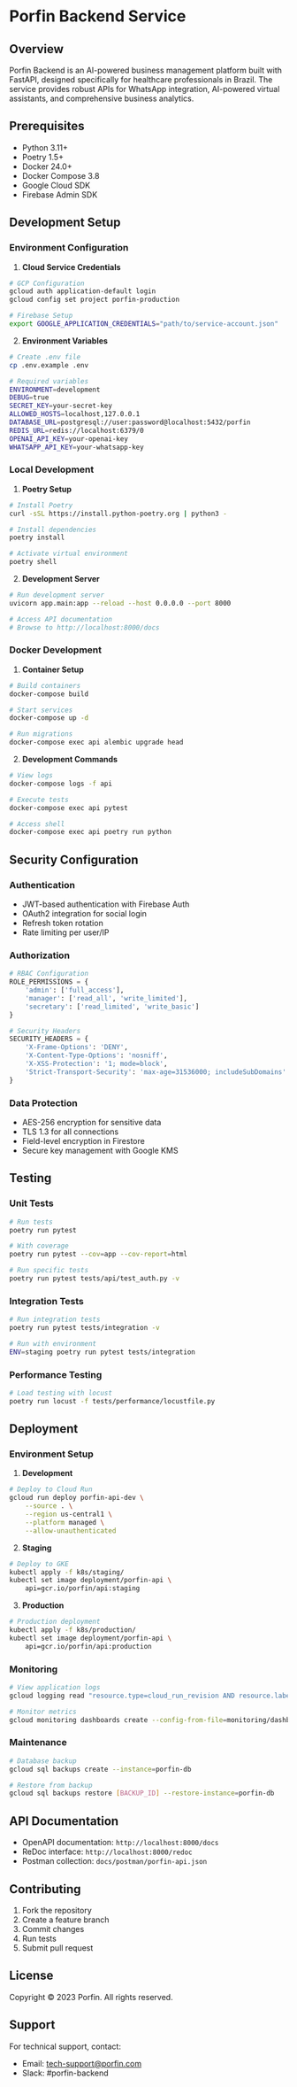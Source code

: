 # Porfin Backend Service

## Overview

Porfin Backend is an AI-powered business management platform built with FastAPI, designed specifically for healthcare professionals in Brazil. The service provides robust APIs for WhatsApp integration, AI-powered virtual assistants, and comprehensive business analytics.

## Prerequisites

- Python 3.11+
- Poetry 1.5+
- Docker 24.0+
- Docker Compose 3.8
- Google Cloud SDK
- Firebase Admin SDK

## Development Setup

### Environment Configuration

1. **Cloud Service Credentials**
```bash
# GCP Configuration
gcloud auth application-default login
gcloud config set project porfin-production

# Firebase Setup
export GOOGLE_APPLICATION_CREDENTIALS="path/to/service-account.json"
```

2. **Environment Variables**
```bash
# Create .env file
cp .env.example .env

# Required variables
ENVIRONMENT=development
DEBUG=true
SECRET_KEY=your-secret-key
ALLOWED_HOSTS=localhost,127.0.0.1
DATABASE_URL=postgresql://user:password@localhost:5432/porfin
REDIS_URL=redis://localhost:6379/0
OPENAI_API_KEY=your-openai-key
WHATSAPP_API_KEY=your-whatsapp-key
```

### Local Development

1. **Poetry Setup**
```bash
# Install Poetry
curl -sSL https://install.python-poetry.org | python3 -

# Install dependencies
poetry install

# Activate virtual environment
poetry shell
```

2. **Development Server**
```bash
# Run development server
uvicorn app.main:app --reload --host 0.0.0.0 --port 8000

# Access API documentation
# Browse to http://localhost:8000/docs
```

### Docker Development

1. **Container Setup**
```bash
# Build containers
docker-compose build

# Start services
docker-compose up -d

# Run migrations
docker-compose exec api alembic upgrade head
```

2. **Development Commands**
```bash
# View logs
docker-compose logs -f api

# Execute tests
docker-compose exec api pytest

# Access shell
docker-compose exec api poetry run python
```

## Security Configuration

### Authentication

- JWT-based authentication with Firebase Auth
- OAuth2 integration for social login
- Refresh token rotation
- Rate limiting per user/IP

### Authorization

```python
# RBAC Configuration
ROLE_PERMISSIONS = {
    'admin': ['full_access'],
    'manager': ['read_all', 'write_limited'],
    'secretary': ['read_limited', 'write_basic']
}

# Security Headers
SECURITY_HEADERS = {
    'X-Frame-Options': 'DENY',
    'X-Content-Type-Options': 'nosniff',
    'X-XSS-Protection': '1; mode=block',
    'Strict-Transport-Security': 'max-age=31536000; includeSubDomains'
}
```

### Data Protection

- AES-256 encryption for sensitive data
- TLS 1.3 for all connections
- Field-level encryption in Firestore
- Secure key management with Google KMS

## Testing

### Unit Tests
```bash
# Run tests
poetry run pytest

# With coverage
poetry run pytest --cov=app --cov-report=html

# Run specific tests
poetry run pytest tests/api/test_auth.py -v
```

### Integration Tests
```bash
# Run integration tests
poetry run pytest tests/integration -v

# Run with environment
ENV=staging poetry run pytest tests/integration
```

### Performance Testing
```bash
# Load testing with locust
poetry run locust -f tests/performance/locustfile.py
```

## Deployment

### Environment Setup

1. **Development**
```bash
# Deploy to Cloud Run
gcloud run deploy porfin-api-dev \
    --source . \
    --region us-central1 \
    --platform managed \
    --allow-unauthenticated
```

2. **Staging**
```bash
# Deploy to GKE
kubectl apply -f k8s/staging/
kubectl set image deployment/porfin-api \
    api=gcr.io/porfin/api:staging
```

3. **Production**
```bash
# Production deployment
kubectl apply -f k8s/production/
kubectl set image deployment/porfin-api \
    api=gcr.io/porfin/api:production
```

### Monitoring

```bash
# View application logs
gcloud logging read "resource.type=cloud_run_revision AND resource.labels.service_name=porfin-api"

# Monitor metrics
gcloud monitoring dashboards create --config-from-file=monitoring/dashboard.json
```

### Maintenance

```bash
# Database backup
gcloud sql backups create --instance=porfin-db

# Restore from backup
gcloud sql backups restore [BACKUP_ID] --restore-instance=porfin-db
```

## API Documentation

- OpenAPI documentation: `http://localhost:8000/docs`
- ReDoc interface: `http://localhost:8000/redoc`
- Postman collection: `docs/postman/porfin-api.json`

## Contributing

1. Fork the repository
2. Create a feature branch
3. Commit changes
4. Run tests
5. Submit pull request

## License

Copyright © 2023 Porfin. All rights reserved.

## Support

For technical support, contact:
- Email: tech-support@porfin.com
- Slack: #porfin-backend